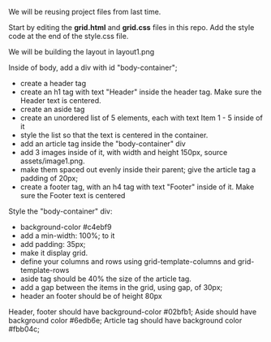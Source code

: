 
We will be reusing project files from last time.

Start by editing the **grid.html** and **grid.css** files in this repo. Add the style code at the end of the style.css file.

We will be building the layout in layout1.png

Inside of body, add a div with id "body-container";
 - create a header tag
  - create an h1 tag with text "Header" inside the header tag. Make sure the Header text is centered.
 - create an aside tag
  - create an unordered list of 5 elements, each with text Item 1 - 5 inside of it
   - style the list so that the text is centered in the container.
 - add an article tag inside the "body-container" div
  - add 3 images inside of it, with width and height 150px, source assets/image1.png.
  - make them spaced out evenly inside their parent;
  give the article tag a padding of 20px;
 - create a footer tag, with an h4 tag with text "Footer" inside of it. Make sure the Footer text is centered

Style the "body-container" div:
 - background-color #c4ebf9
 - add a min-width: 100%; to it
 - add padding: 35px;
 - make it display grid.
 - define your columns and rows using grid-template-columns and grid-template-rows
 - aside tag should be 40% the size of the article tag.
  - add a gap between the items in the grid, using gap, of 30px;
 - header an footer should be of height 80px

Header, footer should have background-color #02bfb1;
Aside should have background color #6edb6e;
Article tag should have background color #fbb04c;





